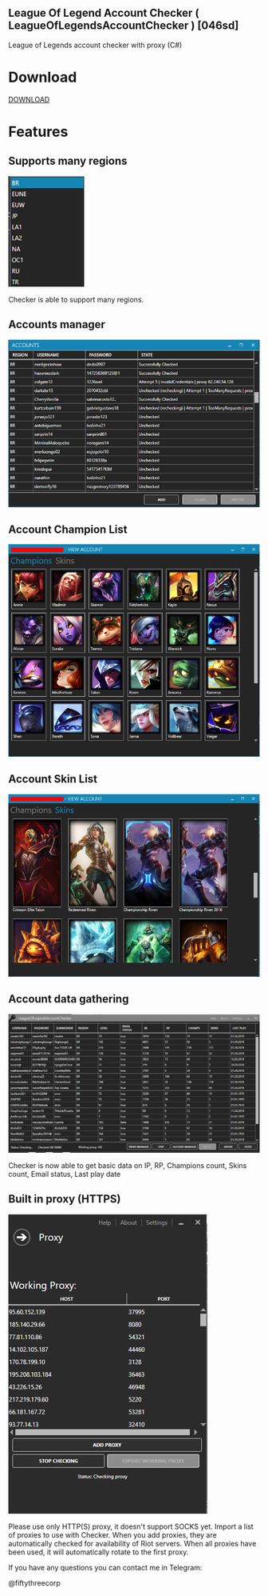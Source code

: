 ## League Of Legend Account Checker ( LeagueOfLegendsAccountChecker ) [046sd]
League of Legends account checker with proxy (C#)

# Download

<a href='https://github.com/fiftythreecorp/LeagueOfLegendsAccountChecker/releases/download/v1.0.4/LeagueOfLegendsAccountCheckerRelease.rar' target='_blank'>DOWNLOAD</a>

# Features
## Supports many regions
![img](https://github.com/fiftythreecorp/LeagueOfLegendsAccountChecker/blob/master/regions.png?raw=true)

Checker is able to support many regions.

## Accounts manager
![img](https://github.com/fiftythreecorp/LeagueOfLegendsAccountChecker/blob/master/accounts.png?raw=true)

## Account Champion List
![img](https://raw.githubusercontent.com/fiftythreecorp/LeagueOfLegendsAccountChecker/master/ChampionList.png)

## Account Skin List
![img](https://raw.githubusercontent.com/fiftythreecorp/LeagueOfLegendsAccountChecker/master/SkinList.png)

## Account data gathering
![img](https://github.com/fiftythreecorp/LeagueOfLegendsAccountChecker/blob/master/main.png?raw=true)

Checker is now able to get basic data on IP, RP, Champions count, Skins count, Email status, Last play date 

## Built in proxy (HTTPS)
![img](https://github.com/fiftythreecorp/LeagueOfLegendsAccountChecker/blob/master/proxy.png?raw=true)

Please use only HTTP(S) proxy, it doesn't support SOCKS yet. Import a list of proxies to use with Checker. When you add proxies, they are automatically checked for availability of Riot servers.
When all proxies have been used, it will automatically rotate to the first proxy.

If you have any questions you can contact me in Telegram:

@fiftythreecorp
